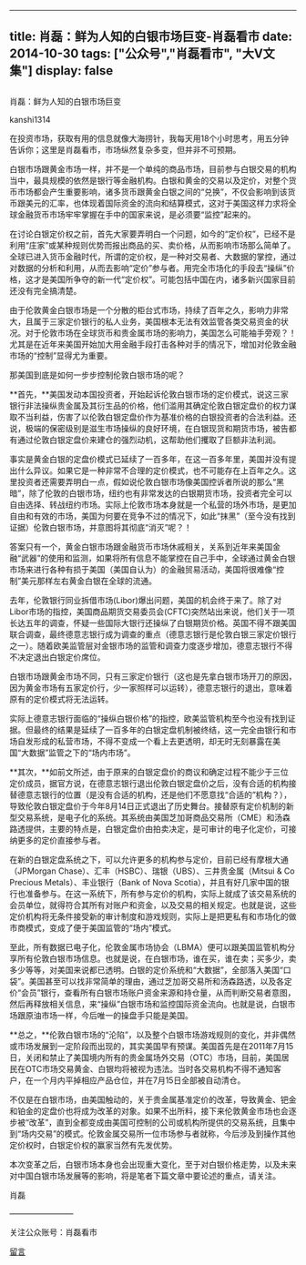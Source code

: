 
---
title:  肖磊：鲜为人知的白银市场巨变-肖磊看市
date: 2014-10-30
tags: ["公众号","肖磊看市", "大V文集"]
display: false
---


## 



肖磊：鲜为人知的白银市场巨变




kanshi1314




在投资市场，获取有用的信息就像大海捞针，我每天用18个小时思考，用五分钟告诉你；这里是肖磊看市，市场纵然复杂多变，但并非不可预期。


白银市场跟黄金市场一样，并不是一个单纯的商品市场，目前参与白银交易的机构当中，最具规模的依然是银行等金融机构。白银和黄金的交易以及定价，对整个货币市场都会产生重要影响，诸多货币跟黄金白银之间的“兑换”，不仅会影响到该货币跟美元的汇率，也体现着国际资金的流向和结算模式，这对于美国这样力求将全球金融货币市场牢牢掌握在手中的国家来说，是必须要“监控”起来的。

在讨论白银定价权之前，首先大家要弄明白一个问题，如今的“定价权”，已经不是利用“庄家”或某种规则优势而报出商品的买、卖价格，从而影响市场那么简单了。全球已进入货币金融时代，所谓的定价权，是一种对交易者、大数据的掌控，通过对数据的分析和利用，从而去影响“定价”参与者。用完全市场化的手段去“操纵”价格，这才是美国所争夺的新一代“定价权”。可能包括中国在内，诸多新兴国家目前还没有完全搞清楚。

由于伦敦黄金白银市场是一个分散的柜台式市场，持续了百年之久，影响力非常大，且属于三家定价银行的私人业务，美国根本无法有效监管各类交易资金的状况。对于伦敦市场在全球货币和贵金属市场的影响力，美国怎么可能袖手旁观？！尤其是在近年来美国开始加大用金融手段打击各种对手的情况下，增加对伦敦金融市场的“控制”显得尤为重要。

那美国到底是如何一步步控制伦敦白银市场的呢？

**首先，**美国发动本国投资者，开始起诉伦敦白银市场的定价模式，说这三家银行非法操纵贵金属及其衍生品的价格，他们滥用其确定伦敦白银定盘价的权力谋取不当利益，伤害了以伦敦白银定盘价作为基准价格的白银投资者的合法利益。还说，极端的保密级别是滋生市场操纵的良好环境，在白银现货和期货市场，被告都有通过伦敦白银定盘价来建仓的强烈动机，这帮助他们攫取了巨额非法利润。

事实是黄金白银的定盘价模式已延续了一百多年，在这一百多年里，美国并没有提出什么异议。如果它是一种非常不合理的定价模式，也不可能存在上百年之久。这里投资者还需要弄明白一点，假如说伦敦白银市场像美国控诉者所说的那么“黑暗”，除了伦敦的白银市场，纽约也有非常发达的白银期货市场，投资者完全可以自由选择、转战纽约市场。实际上伦敦市场本身就是一个私营的场外市场，是更加自由和有效的市场，美国为何要在竞争不过的情况下，如此“抹黑”（至今没有找到证据）伦敦白银市场，并意图将其彻底“消灭”呢？！

答案只有一个，黄金白银市场跟金融货币市场休戚相关，关系到近年来美国金融“武器”的使用和监测，如果将所有信息不能掌控在自己手中，全球通过黄金白银市场来进行各种有损于美国（美国自认为）的金融贸易活动，美国将很难像“控制”美元那样左右黄金白银在全球的流通。

去年，伦敦银行同业拆借市场(Libor)爆出问题，美国的机会终于来了。除了对Libor市场的指控，美国商品期货交易委员会(CFTC)突然站出来说，他们关于一项长达五年的调查，怀疑一些国际大银行还操纵了白银期货价格。英国不得不跟美国联合调查，最终德意志银行成为调查的重点（德意志银行是伦敦白银三家定价银行之一）。随着欧美监管层对金银市场的监管和调查力度逐步增加，德意志银行不得不决定退出白银定价席位。

白银市场跟黄金市场不同，只有三家定价银行（这也是先拿白银市场开刀的原因，因为黄金市场有五家定价行，少一家照样可以运转），德意志银行的退出，意味着原有的定价模式将无法运转。

实际上德意志银行面临的“操纵白银价格”的指控，欧美监管机构至今也没有找到证据。但最终的结果是延续了一百多年的白银定盘机制被终结，这一完全由银行和市场自发形成的私营市场，不得不变成一个看上去更透明，却无时无刻暴露在美国“大数据”监管之下的“场内市场”。

**其次，**如前文所述，由于原来的白银定盘价的商议和确定过程不能少于三位定价成员，据官方说，在德意志银行退出伦敦白银定盘价之后，没有合适的机构接替德意志银行的位置（是没有合适的机构，还是他们不愿意找“合适的”机构？），导致伦敦白银定盘价于今年8月14日正式退出了历史舞台。接替原有定价机制的新型交易系统，是电子化的系统。其系统由美国芝加哥商品交易所（CME）和汤森路透提供，主要的特点是，白银定盘价由拍卖决定，是可审计的电子化定价，可接纳更多的定价直接参与者。

在新的白银定盘系统之下，可以允许更多的机构参与定价，目前已经有摩根大通（JPMorgan Chase）、汇丰（HSBC）、瑞银（UBS）、三井贵金属（Mitsui &amp; Co Precious Metals）、丰业银行（Bank of Nova Scotia），并且有好几家中国的银行也准备参与。在这一系统下，所有参与定价的机构，实际上就成了该交易系统的会员单位，就得符合其所有对账户和资金，以及交易的相关规定。也就是说，这些定价机构将无条件接受新的审计制度和游戏规则，实际上是把更私有和市场化的做市商模式，变成了便于美国监管的“场内”模式。

至此，所有数据已电子化，伦敦金属市场协会（LBMA）便可以跟美国监管机构分享所有伦敦白银市场信息。也就是说，在白银市场，谁在买，谁在卖；买多少，卖多少等等，对美国来说都已透明。白银的定价系统和“大数据”，全部落入美国“口袋”。美国甚至可以找非常简单的理由，通过芝加哥交易所和汤森路透，以及各定价“会员”银行，查看所有白银市场账户资金来源和持仓量，从而判断交易者意图，然后再释放相关信息，来“操纵”白银市场和监控国际资金流向。也就是说，白银市场跟原油市场一样，今后唯一的操盘手只能是美国。

**总之，**伦敦白银市场的“沦陷”，以及整个白银市场游戏规则的变化，并非偶然或市场发展到一定阶段而出现的，其实美国早有预谋。美国首先是在2011年7月15日，关闭和禁止了美国境内所有的贵金属场外交易（OTC）市场，目前，美国居民在OTC市场交易黄金、白银均将被视为违法。当时各交易机构不得不通知客户，在一个月内平掉相应产品仓位，并在7月15日全部被自动清仓。

不仅是在白银市场，由美国触动的，关于贵金属基准定价的改革，导致黄金、钯金和铂金的定盘价也将成为改革的对象。如果不出所料，接下来伦敦黄金市场也会逐步被“改革”，直到全都变成由美国可控制的公司或机构所提供的交易系统，且集中到“场内交易”的模式。伦敦金属交易所一位市场参与者就称，今后涉及到操作其他定价权时，白银定价权的赢家当然有先发优势。

本次变革之后，白银市场本身也会出现重大变化，至于对白银价格走势，以及未来对中国白银市场发展等的影响，将是笔者下篇文章中要论述的重点，请关注。

 

 肖磊



————————





关注公众账号：肖磊看市













[留言](javascript:;)


